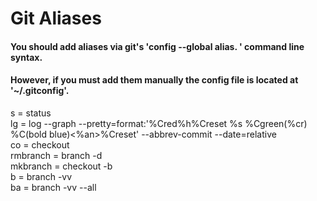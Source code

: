 # Git Aliases

#### You should add aliases via git's 'config --global alias.<aliasname> <command>' command line syntax.
#### However, if you must add them manually the config file is located at '~/.gitconfig'.

s = status  
lg = log --graph --pretty=format:'%Cred%h%Creset %s %Cgreen(%cr) %C(bold blue)<%an>%Creset' --abbrev-commit --date=relative  
co = checkout  
rmbranch = branch -d  
mkbranch = checkout -b  
b = branch -vv  
ba = branch -vv --all  
